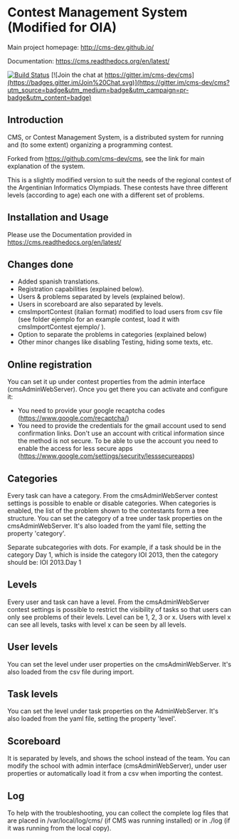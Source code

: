 Contest Management System (Modified for OIA)
=========================

Main project homepage: <http://cms-dev.github.io/>

Documentation: <https://cms.readthedocs.org/en/latest/>

[![Build Status](https://travis-ci.org/cms-dev/cms.svg?branch=master)](https://travis-ci.org/cms-dev/cms)
[![Join the chat at https://gitter.im/cms-dev/cms](https://badges.gitter.im/Join%20Chat.svg)](https://gitter.im/cms-dev/cms?utm_source=badge&utm_medium=badge&utm_campaign=pr-badge&utm_content=badge)

Introduction
------------

CMS, or Contest Management System, is a distributed system for running
and (to some extent) organizing a programming contest.

Forked from https://github.com/cms-dev/cms, see the link for main
explanation of the system.

This is a slightly modified version to suit the needs of the regional contest of the Argentinian Informatics Olympiads.
These contests have three different levels (according to age) each one with a different set of problems.

Installation and Usage
------------

Please use the Documentation provided in https://cms.readthedocs.org/en/latest/

Changes done
------------

- Added spanish translations.
- Registration capabilities (explained below).
- Users & problems separated by levels (explained below).
- Users in scoreboard are also separated by levels.
- cmsImportContest (italian format) modified to load users from csv file (see folder ejemplo for an example contest, load it with cmsImportContest ejemplo/ ).
- Option to separate the problems in categories (explained below)
- Other minor changes like disabling Testing, hiding some texts, etc.

Online registration
------------
You can set it up under contest properties from the admin interface (cmsAdminWebServer).
Once you get there you can activate and configure it:

- You need to provide your google recaptcha codes (https://www.google.com/recaptcha/)
- You need to provide the credentials for the gmail account used to send confirmation links. Don't use an account with critical information since the method is not secure. To be able to use the account you need to enable the access for less secure apps (https://www.google.com/settings/security/lesssecureapps)

Categories
------------
Every task can have a category. From the cmsAdminWebServer contest settings is possible to enable or disable categories.
When categories is enabled, the list of the problem shown to the contestants form a tree structure.
You can set the category of a tree under task properties on the cmsAdminWebServer. It's also loaded from the yaml file, setting the property 'category'.

Separate subcategories with dots. For example, if a task should be in the category Day 1, which is inside the category IOI 2013, then the category should be:
IOI 2013.Day 1

Levels
------------
Every user and task can have a level. From the cmsAdminWebServer contest settings is possible to restrict the visibility of tasks so that users can only see problems of their levels.
Level can be 1, 2, 3 or x. Users with level x can see all levels, tasks with level x can be seen by all levels.

User levels
------------
You can set the level under user properties on the cmsAdminWebServer. It's also loaded from the csv file during import.


Task levels
------------
You can set the level under task properties on the AdminWebServer. It's also loaded from the yaml file, setting the property 'level'.


Scoreboard
------------
It is separated by levels, and shows the school instead of the team. You can modify the school with admin interface (cmsAdminWebServer), under user properties or automatically load it from a csv when importing the contest. 


Log
------------

To help with the troubleshooting, you can collect the complete log
files that are placed in /var/local/log/cms/ (if CMS was running
installed) or in ./log (if it was running from the local copy).

